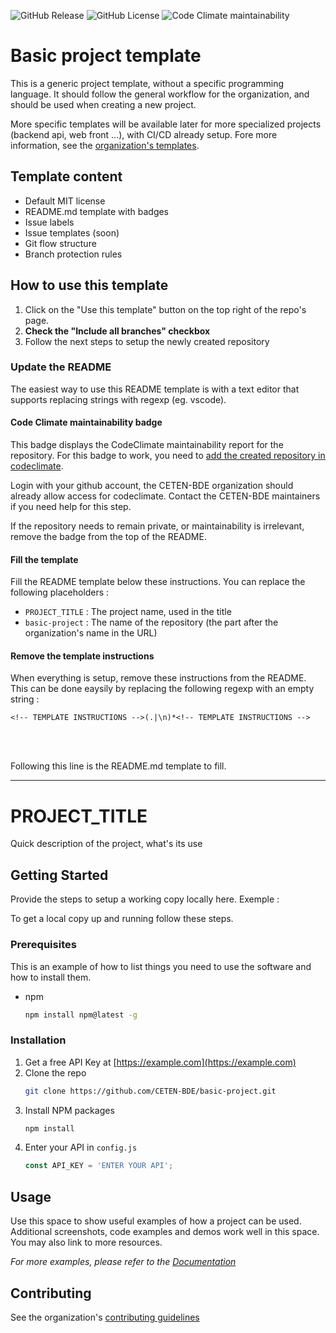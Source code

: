 ![GitHub Release](https://img.shields.io/github/v/release/CETEN-BDE/basic-project)
![GitHub License](https://img.shields.io/github/license/CETEN-BDE/basic-project)
![Code Climate maintainability](https://img.shields.io/codeclimate/maintainability/CETEN-BDE/basic-project) <!-- Remove this if you do not want the codeclimate badge-->

<!-- TEMPLATE INSTRUCTIONS -->
# Basic project template

This is a generic project template, without a specific programming language. It should follow the general workflow for the organization, and should be used when creating a new project.

More specific templates will be available later for more specialized projects (backend api, web front ...), with CI/CD already setup. Fore more information, see the [organization's templates](https://github.com/orgs/CETEN-BDE/repositories?q=template%3Atrue+archived%3Afalse).

## Template content

- Default MIT license
- README.md template with badges
- Issue labels
- Issue templates (soon)
- Git flow structure
- Branch protection rules

## How to use this template

1. Click on the "Use this template" button on the top right of the repo's page.
2. **Check the "Include all branches" checkbox**
3. Follow the next steps to setup the newly created repository

### Update the README

The easiest way to use this README template is with a text editor that supports replacing strings with regexp (eg. vscode).

#### Code Climate maintainability badge

This badge displays the CodeClimate maintainability report for the repository. For this badge to work, you need to [add the created repository in codeclimate](https://codeclimate.com/github/repos/new).

Login with your github account, the CETEN-BDE organization should already allow access for codeclimate. Contact the CETEN-BDE maintainers if you need help for this step.

If the repository needs to remain private, or maintainability is irrelevant, remove the badge from the top of the README.

#### Fill the template

Fill the README template below these instructions. You can replace the following placeholders :

- `PROJECT_TITLE` : The project name, used in the title
- `basic-project` : The name of the repository (the part after the organization's name in the URL)

#### Remove the template instructions

When everything is setup, remove these instructions from the README. This can be done eaysily by replacing the following regexp with an empty string :

```regex
<!-- TEMPLATE INSTRUCTIONS -->(.|\n)*<!-- TEMPLATE INSTRUCTIONS -->
```

<br/>
<br/>

Following this line is the README.md template to fill.

---

<!-- TEMPLATE INSTRUCTIONS -->
# PROJECT_TITLE

Quick description of the project, what's its use

<!-- GETTING STARTED, INSTALLATION INSTRUCTIONS -->
## Getting Started

Provide the steps to setup a working copy locally here. Exemple : 

To get a local copy up and running follow these steps.

### Prerequisites

This is an example of how to list things you need to use the software and how to install them.
* npm
  ```sh
  npm install npm@latest -g
  ```

### Installation

1. Get a free API Key at [https://example.com](https://example.com)
2. Clone the repo
   ```sh
   git clone https://github.com/CETEN-BDE/basic-project.git
   ```
3. Install NPM packages
   ```sh
   npm install
   ```
4. Enter your API in `config.js`
   ```js
   const API_KEY = 'ENTER YOUR API';
   ```
   
<!-- USAGE EXAMPLES -->
## Usage

Use this space to show useful examples of how a project can be used. Additional screenshots, code examples and demos work well in this space. You may also link to more resources.

_For more examples, please refer to the [Documentation](https://example.com)_

<!-- CONTRIBUTING -->
## Contributing

See the organization's [contributing guidelines](https://github.com/CETEN-BDE/.github/CONTRIBUTING.md)
